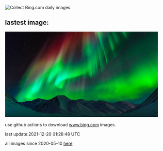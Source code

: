 ![Collect Bing.com daily images](https://github.com/counter2015/bing-daily-images/workflows/Collect%20Bing.com%20daily%20images/badge.svg)
## lastest image:
![](images/AtigunPassAurora.jpg)

use github actions to download www.bing.com images.

last update:2021-12-20 01:28:48 UTC

all images since 2020-05-10 [here](https://github.com/counter2015/bing-daily-images/tree/master/images) 
